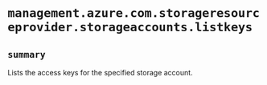 # `management.azure.com.storageresourceprovider.storageaccounts.listkeys`

## `summary`
Lists the access keys for the specified storage account.


